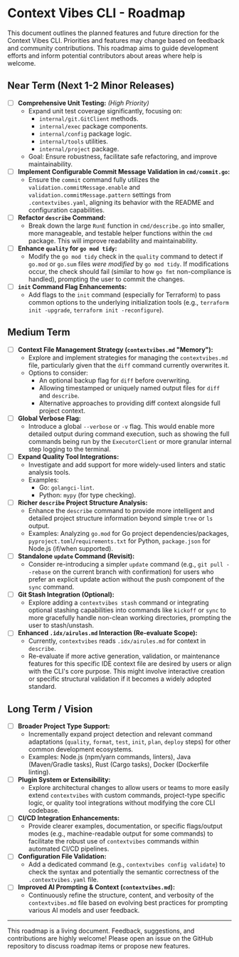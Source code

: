 # Context Vibes CLI - Roadmap

This document outlines the planned features and future direction for the Context Vibes CLI. Priorities and features may change based on feedback and community contributions. This roadmap aims to guide development efforts and inform potential contributors about areas where help is welcome.

## Near Term (Next 1-2 Minor Releases)

*   [ ] **Comprehensive Unit Testing:** *(High Priority)*
    *   Expand unit test coverage significantly, focusing on:
        *   `internal/git.GitClient` methods.
        *   `internal/exec` package components.
        *   `internal/config` package logic.
        *   `internal/tools` utilities.
        *   `internal/project` package.
    *   Goal: Ensure robustness, facilitate safe refactoring, and improve maintainability.
*   [ ] **Implement Configurable Commit Message Validation in `cmd/commit.go`:**
    *   Ensure the `commit` command fully utilizes the `validation.commitMessage.enable` and `validation.commitMessage.pattern` settings from `.contextvibes.yaml`, aligning its behavior with the README and configuration capabilities.
*   [ ] **Refactor `describe` Command:**
    *   Break down the large `RunE` function in `cmd/describe.go` into smaller, more manageable, and testable helper functions within the `cmd` package. This will improve readability and maintainability.
*   [ ] **Enhance `quality` for `go mod tidy`:**
    *   Modify the `go mod tidy` check in the `quality` command to detect if `go.mod` or `go.sum` files *were modified* by `go mod tidy`. If modifications occur, the check should fail (similar to how `go fmt` non-compliance is handled), prompting the user to commit the changes.
*   [ ] **`init` Command Flag Enhancements:**
    *   Add flags to the `init` command (especially for Terraform) to pass common options to the underlying initialization tools (e.g., `terraform init -upgrade`, `terraform init -reconfigure`).

## Medium Term

*   [ ] **Context File Management Strategy (`contextvibes.md` "Memory"):**
    *   Explore and implement strategies for managing the `contextvibes.md` file, particularly given that the `diff` command currently overwrites it.
    *   Options to consider:
        *   An optional backup flag for `diff` before overwriting.
        *   Allowing timestamped or uniquely named output files for `diff` and `describe`.
        *   Alternative approaches to providing diff context alongside full project context.
*   [ ] **Global Verbose Flag:**
    *   Introduce a global `--verbose` or `-v` flag. This would enable more detailed output during command execution, such as showing the full commands being run by the `ExecutorClient` or more granular internal step logging to the terminal.
*   [ ] **Expand Quality Tool Integrations:**
    *   Investigate and add support for more widely-used linters and static analysis tools.
    *   Examples:
        *   Go: `golangci-lint`.
        *   Python: `mypy` (for type checking).
*   [ ] **Richer `describe` Project Structure Analysis:**
    *   Enhance the `describe` command to provide more intelligent and detailed project structure information beyond simple `tree` or `ls` output.
    *   Examples: Analyzing `go.mod` for Go project dependencies/packages, `pyproject.toml`/`requirements.txt` for Python, `package.json` for Node.js (if/when supported).
*   [ ] **Standalone `update` Command (Revisit):**
    *   Consider re-introducing a simpler `update` command (e.g., `git pull --rebase` on the current branch with confirmation) for users who prefer an explicit update action without the push component of the `sync` command.
*   [ ] **Git Stash Integration (Optional):**
    *   Explore adding a `contextvibes stash` command or integrating optional stashing capabilities into commands like `kickoff` or `sync` to more gracefully handle non-clean working directories, prompting the user to stash/unstash.
*   [ ] **Enhanced `.idx/airules.md` Interaction (Re-evaluate Scope):**
    *   Currently, `contextvibes` reads `.idx/airules.md` for context in `describe`.
    *   Re-evaluate if more active generation, validation, or maintenance features for this specific IDE context file are desired by users or align with the CLI's core purpose. This might involve interactive creation or specific structural validation if it becomes a widely adopted standard.

## Long Term / Vision

*   [ ] **Broader Project Type Support:**
    *   Incrementally expand project detection and relevant command adaptations (`quality`, `format`, `test`, `init`, `plan`, `deploy` steps) for other common development ecosystems.
    *   Examples: Node.js (npm/yarn commands, linters), Java (Maven/Gradle tasks), Rust (Cargo tasks), Docker (Dockerfile linting).
*   [ ] **Plugin System or Extensibility:**
    *   Explore architectural changes to allow users or teams to more easily extend `contextvibes` with custom commands, project-type specific logic, or quality tool integrations without modifying the core CLI codebase.
*   [ ] **CI/CD Integration Enhancements:**
    *   Provide clearer examples, documentation, or specific flags/output modes (e.g., machine-readable output for some commands) to facilitate the robust use of `contextvibes` commands within automated CI/CD pipelines.
*   [ ] **Configuration File Validation:**
    *   Add a dedicated command (e.g., `contextvibes config validate`) to check the syntax and potentially the semantic correctness of the `.contextvibes.yaml` file.
*   [ ] **Improved AI Prompting & Context (`contextvibes.md`):**
    *   Continuously refine the structure, content, and verbosity of the `contextvibes.md` file based on evolving best practices for prompting various AI models and user feedback.

---

This roadmap is a living document. Feedback, suggestions, and contributions are highly welcome! Please open an issue on the GitHub repository to discuss roadmap items or propose new features.